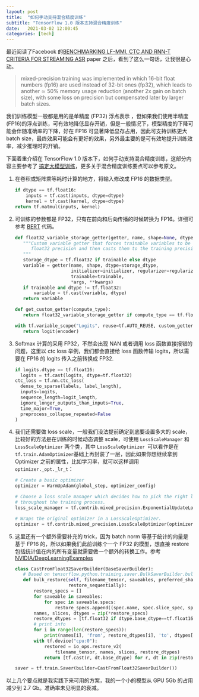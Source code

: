 ```yaml
---
layout: post
title:  "如何手动支持混合精度训练"
subtitle: "TensorFlow 1.0 版本支持混合精度训练"
date:   2021-03-02 12:00:45
categories: [tech]
---
```


最近阅读了Facebook 的[BENCHMARKING LF-MMI, CTC AND RNN-T CRITERIA FOR STREAMING ASR](https://arxiv.org/pdf/2011.04785.pdf) paper 之后，看到了这么一句话，让我很是心动。

> mixed-precision training was implemented in which 16-bit float numbers (fp16) are used instead of 32-bit ones (fp32), which leads to another ≃ 50% memory usage reduction (another 2x gain on batch size), with some loss on precision but compensated later by larger batch sizes. 

我们训练模型一般都是用的是单精度 (FP32) 浮点表示 ，但如果我们使用半精度(FP16)的浮点训练，可有效地降低显存开销，但是一般情况下，模型精度的下降可能会伴随准确率的下降，好在 FP16 可显著降低显存占用，因此可支持训练更大 batch size，最终效果可能会有更好的效果，另外最主要的是可有效地提升训练效率，减少推理时的开销。

下面着重介绍在 TensorFlow 1.0 版本下，如何手动支持混合精度训练，这部分内容主要参考了 [搞定大模型训练](https://xueyouluo.github.io/how-to-train-big-models/)，更多关于混合精度训练要点可以参考原文。

1. 在卷积或矩阵乘等耗时计算的地方，将输入修改成 FP16 的数据类型。

    ```python
    if dtype == tf.float16:
        inputs = tf.cast(inputs, dtype=dtype)
        kernel = tf.cast(kernel, dtype=dtype)
    return tf.matmul(inputs, kernel)
    ```

2. 可训练的参数都是 FP32，只有在前向和后向传播的时候转换为 FP16。详细可参考 [BERT](https://github.com/NVIDIA/DeepLearningExamples/blob/master/TensorFlow/LanguageModeling/BERT/gpu_environment.py) 代码。

    ```python
    def float32_variable_storage_getter(getter, name, shape=None, dtype=None, initializer=None, regularizer=None, trainable=True, *args, **kwargs):
       """Custom variable getter that forces trainable variables to be stored in
          float32 precision and then casts them to the training precision.
       """
       storage_dtype = tf.float32 if trainable else dtype
       variable = getter(name, shape, dtype=storage_dtype,
                         initializer=initializer, regularizer=regularizer,
                         trainable=trainable,
                         *args, **kwargs)
       if trainable and dtype != tf.float32:
           variable = tf.cast(variable, dtype)
       return variable

    def get_custom_getter(compute_type):
       return float32_variable_storage_getter if compute_type == tf.float16 else None

    with tf.variable_scope("Logits", reuse=tf.AUTO_REUSE, custom_getter=get_custom_getter(tf.float16)):
       return logit(encoder)
    ```

3. Softmax 计算的采用 FP32，不然会出现 NAN 或者调用 loss 函数直接报错的问题，这里以 ctc loss 举例，我们都会直接给 loss 函数传输 logits，所以需要在 FP16 的 logits 传入之前转换成 FP32.

    ```python
    if logits.dtype == tf.float16:
      logits = tf.cast(logits, dtype=tf.float32)
    ctc_loss = tf.nn.ctc_loss(
      dense_to_sparse(labels, label_length),
      inputs=logits,
      sequence_length=logit_length,
      ignore_longer_outputs_than_inputs=True,
      time_major=True,
      preprocess_collapse_repeated=False
    )
    ```

4. 我们还需要做 loss scale，一般我们没法提前确定到底要设置多大的 scale，比较好的方法是在训练的时候动态调整 scale，可使用 `LossScaleManager` 和 `LossScaleOptimizer` 两个类，其中 `LossScaleOptimizer `可以看作是在 `tf.train.AdamOptimizer`基础上再封装了一层，因此如果你想继续拿到 Optimizer 之前的属性，比如学习率，就可以这样调用 `optimizer._opt._lr_t`：

    ```python
    # Create a basic optimizer
    optimizer = WarmUpAdam(global_step, optimizer_config)

    # Choose a loss scale manager which decides how to pick the right loss scale
    # throughout the training process.
    loss_scale_manager = tf.contrib.mixed_precision.ExponentialUpdateLossScaleManager(init_loss_scale=2**32, incr_every_n_steps=1000, decr_every_n_nan_or_inf=2, decr_ratio=0.5)

    # Wraps the original optimizer in a LossScaleOptimizer.
    optimizer = tf.contrib.mixed_precision.LossScaleOptimizer(optimizer, loss_scale_manager)
    ```

5. 这里还有一个额外需要补充的 trick，因为 batch norm 等基于统计的向量是基于 FP16 的，所以如果我们此前训练个一个 FP32 的模型，想直接 restore 包括统计值在内的所有变量就需要做一个额外的转换工作。参考 [NVIDIA/DeepLearningExamples](https://github.com/NVIDIA/DeepLearningExamples/blob/master/FasterTransformer/v2/sample/tensorflow_bert/ckpt_type_convert.py)

    ```python
    class CastFromFloat32SaverBuilder(BaseSaverBuilder):
       # Based on tensorflow.python.training.saver.BulkSaverBuilder.bulk_restore
       def bulk_restore(self, filename_tensor, saveables, preferred_shard,
                        restore_sequentially):
           restore_specs = []
           for saveable in saveables:
               for spec in saveable.specs:
                   restore_specs.append((spec.name, spec.slice_spec, spec.dtype))
           names, slices, dtypes = zip(*restore_specs)
           restore_dtypes = [tf.float32 if dtype.base_dtype==tf.float16 else dtype for dtype in dtypes]
           # print info
           for i in range(len(restore_specs)):
               print(names[i], 'from', restore_dtypes[i], 'to', dtypes[i].base_dtype)
           with tf.device("cpu:0"):
               restored = io_ops.restore_v2(
                   filename_tensor, names, slices, restore_dtypes)
               return [tf.cast(r, dt.base_dtype) for r, dt in zip(restored, dtypes)]

    saver = tf.train.Saver(builder=CastFromFloat32SaverBuilder())
    ```

以上几个要点就是我实践下来可用的方案，我的一个小的模型从 GPU 5Gb 的占用减少到 2.7 Gb。准确率未见明显的衰减。
